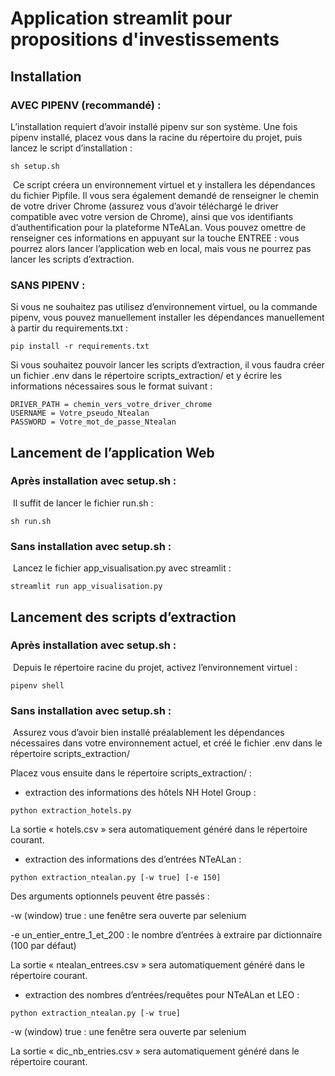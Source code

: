 # Application streamlit pour propositions d'investissements

## Installation
### AVEC PIPENV (recommandé) :
L’installation requiert d’avoir installé pipenv sur son système. Une fois pipenv installé, placez vous dans la racine du répertoire du projet, puis lancez le script d’installation :
```shell
sh setup.sh
```

 Ce script créera un environnement virtuel et y installera les dépendances du fichier Pipfile. Il vous sera également demandé de renseigner le chemin de votre driver Chrome (assurez vous d’avoir téléchargé le driver compatible avec votre version de Chrome), ainsi que vos identifiants d’authentification pour la plateforme NTeALan. Vous pouvez omettre de renseigner ces informations en appuyant sur la touche ENTREE : vous pourrez alors lancer l’application web en local, mais vous ne pourrez pas lancer les scripts d’extraction.

### SANS PIPENV  :
Si vous ne souhaitez pas utilisez d’environnement virtuel, ou la commande pipenv, vous pouvez manuellement installer les dépendances manuellement à partir du requirements.txt : 
```shell
pip install -r requirements.txt 
```
Si vous souhaitez pouvoir lancer les scripts d’extraction, il vous faudra créer un fichier .env dans le répertoire scripts_extraction/ et y écrire les informations nécessaires sous le format suivant :
```
DRIVER_PATH = chemin_vers_votre_driver_chrome
USERNAME = Votre_pseudo_Ntealan
PASSWORD = Votre_mot_de_passe_Ntealan
```

## Lancement de l’application Web
### Après installation avec setup.sh :
 Il suffit de lancer le fichier run.sh :
```shell
sh run.sh
```
### Sans installation avec setup.sh :
 Lancez le fichier app_visualisation.py avec streamlit :
```shell
streamlit run app_visualisation.py 
```

## Lancement des scripts d’extraction
### Après installation avec setup.sh :
 Depuis le répertoire racine du projet, activez l’environnement virtuel :
```shell
pipenv shell
```
### Sans installation avec setup.sh :
 Assurez vous d’avoir bien installé préalablement les dépendances nécessaires dans votre environnement actuel, et créé le fichier .env dans le répertoire scripts_extraction/

Placez vous ensuite dans le répertoire scripts_extraction/ :

- extraction des informations des hôtels NH Hotel Group :
```shell
python extraction_hotels.py
```
La sortie « hotels.csv » sera automatiquement généré dans le répertoire courant.

- extraction des informations des d’entrées NTeALan :
```shell
python extraction_ntealan.py [-w true] [-e 150]
```
Des arguments optionnels peuvent être passés :

-w (window) true   :   une fenêtre sera ouverte par selenium

-e un_entier_entre_1_et_200 : le nombre d’entrées à extraire par dictionnaire (100 par défaut)

La sortie « ntealan_entrees.csv » sera automatiquement généré dans le répertoire courant.

- extraction des nombres d’entrées/requêtes pour NTeALan et LEO :
```shell
python extraction_ntealan.py [-w true]
```
-w (window) true   :   une fenêtre sera ouverte par selenium

La sortie « dic_nb_entries.csv » sera automatiquement généré dans le répertoire courant.
